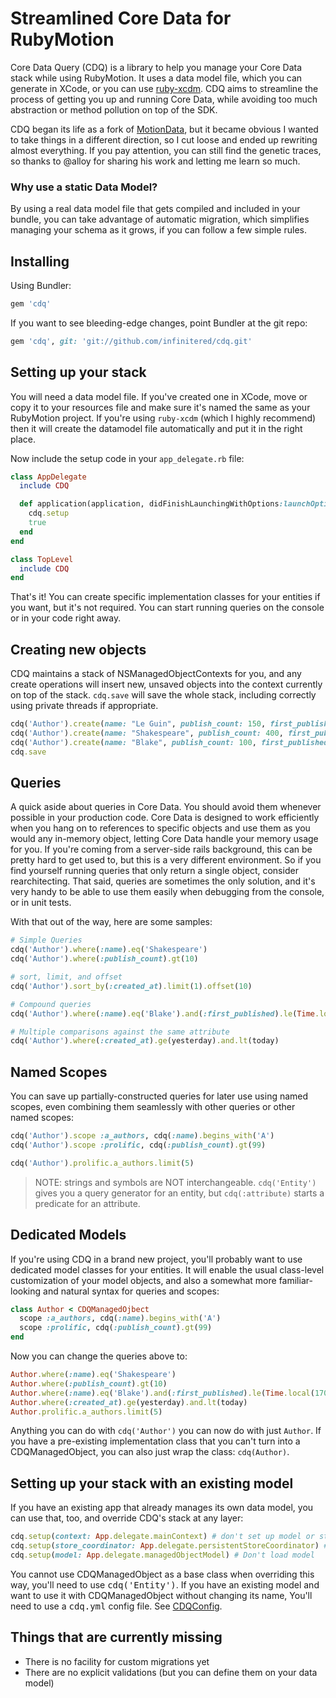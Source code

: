 
# Streamlined Core Data for RubyMotion

Core Data Query (CDQ) is a library to help you manage your Core Data stack
while using RubyMotion.  It uses a data model file, which you can generate in
XCode, or you can use [ruby-xcdm](https://github.com/infinitered/ruby-xcdm).
CDQ aims to streamline the process of getting you up and running Core Data, while
avoiding too much abstraction or method pollution on top of the SDK.  

CDQ began its life as a fork of
[MotionData](https://github.com/alloy/MotionData), but it became obvious I
wanted to take things in a different direction, so I cut loose and ended up
rewriting almost everything.  If you pay attention, you can still find the
genetic traces, so thanks to @alloy for sharing his work and letting me learn
so much.

### Why use a static Data Model?

By using a real data model file that gets compiled and included in your bundle,
you can take advantage of automatic migration, which simplifies managing your
schema as it grows, if you can follow a few simple rules.  

## Installing

Using Bundler:

```ruby
gem 'cdq'
```

If you want to see bleeding-edge changes, point Bundler at the git repo:

```ruby
gem 'cdq', git: 'git://github.com/infinitered/cdq.git'
```

## Setting up your stack

You will need a data model file.  If you've created one in XCode, move or copy
it to your resources file and make sure it's named the same as your RubyMotion
project.  If you're using `ruby-xcdm` (which I highly recommend) then it will
create the datamodel file automatically and put it in the right place.  

Now include the setup code in your `app_delegate.rb` file:

```ruby
class AppDelegate
  include CDQ

  def application(application, didFinishLaunchingWithOptions:launchOptions)
    cdq.setup
    true
  end
end

class TopLevel
  include CDQ
end
```

That's it!  You can create specific implementation classes for your entities if
you want, but it's not required.  You can start running queries on the console or
in your code right away.  

## Creating new objects

CDQ maintains a stack of NSManagedObjectContexts for you, and any create
operations will insert new, unsaved objects into the context currently on top
of the stack.  `cdq.save` will save the whole stack, including correctly using
private threads if appropriate.

```ruby
cdq('Author').create(name: "Le Guin", publish_count: 150, first_published: 1970)
cdq('Author').create(name: "Shakespeare", publish_count: 400, first_published: 1550)
cdq('Author').create(name: "Blake", publish_count: 100, first_published: 1778)
cdq.save

```

## Queries

A quick aside about queries in Core Data.  You should avoid them whenever
possible in your production code.  Core Data is designed to work efficiently
when you hang on to references to specific objects and use them as you would
any in-memory object, letting Core Data handle your memory usage for you.  If
you're coming from a server-side rails background, this can be pretty hard to
get used to, but this is a very different environment.  So if you find yourself
running queries that only return a single object, consider rearchitecting.
That said, queries are sometimes the only solution, and it's very handy to be
able to use them easily when debugging from the console, or in unit tests.

With that out of the way, here are some samples:

```ruby
# Simple Queries
cdq('Author').where(:name).eq('Shakespeare') 
cdq('Author').where(:publish_count).gt(10)

# sort, limit, and offset
cdq('Author').sort_by(:created_at).limit(1).offset(10)

# Compound queries
cdq('Author').where(:name).eq('Blake').and(:first_published).le(Time.local(1700))

# Multiple comparisons against the same attribute
cdq('Author').where(:created_at).ge(yesterday).and.lt(today)
```

## Named Scopes

You can save up partially-constructed queries for later use using named scopes, even
combining them seamlessly with other queries or other named scopes:

```ruby
cdq('Author').scope :a_authors, cdq(:name).begins_with('A')
cdq('Author').scope :prolific, cdq(:publish_count).gt(99)

cdq('Author').prolific.a_authors.limit(5)
```

> NOTE: strings and symbols are NOT interchangeable. `cdq('Entity')` gives you a
query generator for an entity, but `cdq(:attribute)` starts a predicate for an
attribute.

## Dedicated Models

If you're using CDQ in a brand new project, you'll probably want to use
dedicated model classes for your entities.  It will enable the usual
class-level customization of your model objects, and also a somewhat more
familiar-looking and natural syntax for queries and scopes:

```ruby
class Author < CDQManagedOjbect
  scope :a_authors, cdq(:name).begins_with('A')
  scope :prolific, cdq(:publish_count).gt(99)
end
```

Now you can change the queries above to:

```ruby
Author.where(:name).eq('Shakespeare') 
Author.where(:publish_count).gt(10)
Author.where(:name).eq('Blake').and(:first_published).le(Time.local(1700))
Author.where(:created_at).ge(yesterday).and.lt(today)
Author.prolific.a_authors.limit(5)
```

Anything you can do with `cdq('Author')` you can now do with just `Author`.  If you have a
pre-existing implementation class that you can't turn into a CDQManagedObject, you can also
just wrap the class: `cdq(Author)`.  

## Setting up your stack with an existing model

If you have an existing app that already manages its own data model, you can
use that, too, and override CDQ's stack at any layer:

```ruby
cdq.setup(context: App.delegate.mainContext) # don't set up model or store coordinator
cdq.setup(store_coordinator: App.delegate.persistentStoreCoordinator) # Don't set up model
cdq.setup(model: App.delegate.managedObjectModel) # Don't load model
```

You cannot use CDQManagedObject as a base class when overriding this way,
you'll need to use <tt>cdq('Entity')</tt>.  If you have an existing model and
want to use it with CDQManagedObject without changing its name, You'll need to
use a <tt>cdq.yml</tt> config file.  See [CDQConfig](motion/cdq/config.rb).

## Things that are currently missing

* There is no facility for custom migrations yet
* There are no explicit validations (but you can define them on your data model)

